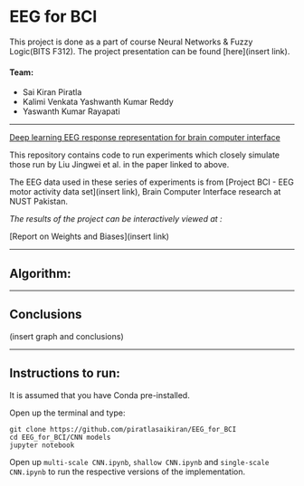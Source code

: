 # EEG for BCI

This project is done as a part of course Neural Networks & Fuzzy Logic(BITS F312). The project presentation can be found [here](insert link).

#### Team:

- Sai Kiran Piratla
- Kalimi Venkata Yashwanth Kumar Reddy
- Yaswanth Kumar Rayapati

---

[Deep learning EEG response representation for brain computer interface](https://ieeexplore.ieee.org/document/7260182)

This repository contains code to run experiments which closely simulate those run by Liu Jingwei et al. in the paper linked to above.

The EEG data used in these series of experiments is from [Project BCI - EEG motor activity data set](insert link), Brain Computer Interface research at NUST Pakistan.

*The results of the project can be interactively viewed at :* 

[Report on Weights and Biases](insert link)

---

## Algorithm:


---

## Conclusions

(insert graph and conclusions)



---
## Instructions to run:
It is assumed that you have Conda pre-installed.

Open up the terminal and type:

    
    git clone https://github.com/piratlasaikiran/EEG_for_BCI
    cd EEG_for_BCI/CNN models
    jupyter notebook
    
    
Open up `multi-scale CNN.ipynb`, `shallow CNN.ipynb` and `single-scale CNN.ipynb` to run the respective versions of the implementation.
